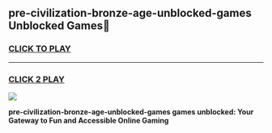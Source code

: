 
## pre-civilization-bronze-age-unblocked-games Unblocked Games👋
<h3>
<a href="https://news.freeplayer.one?title=pre-civilization-bronze-age-unblocked-games&ref=16F">CLICK TO PLAY</a></h3>
<hr>

<h3>
<a href="https://news.freeplayer.one?title=pre-civilization-bronze-age-unblocked-games&ref=16F">CLICK 2 PLAY</a>
  
</h3>

<a href="https://news.freeplayer.one?title=pre-civilization-bronze-age-unblocked-games&ref=16F/"><img src="https://clearcache.store/games.png"></a>


**pre-civilization-bronze-age-unblocked-games games unblocked: Your Gateway to Fun and Accessible Online Gaming**
